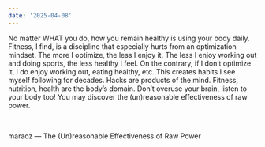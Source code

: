 ```yaml
---
date: '2025-04-08'
---
```


No matter WHAT you do, how you remain healthy is using your body daily. Fitness, I find, is a discipline that especially hurts from an optimization mindset. The more I optimize, the less I enjoy it. The less I enjoy working out and doing sports, the less healthy I feel. On the contrary, if I don’t optimize it, I do enjoy working out, eating healthy, etc. This creates habits I see myself following for decades.
Hacks are products of the mind. Fitness, nutrition, health are the body’s domain. Don’t overuse your brain, listen to your body too! You may discover the (un)reasonable effectiveness of raw power.

<br/>

maraoz — The (Un)reasonable Effectiveness of Raw Power